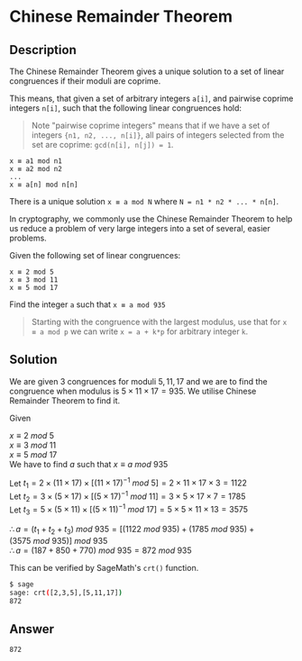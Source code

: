 # Chinese Remainder Theorem

## Description

The Chinese Remainder Theorem gives a unique solution to a set of linear congruences if their moduli are coprime.  

This means, that given a set of arbitrary integers `a[i]`, and pairwise coprime integers `n[i]`, such that the following linear congruences hold:  

> Note "pairwise coprime integers" means that if we have a set of integers `{n1, n2, ..., n[i]}`, all pairs of integers selected from the set are coprime: `gcd(n[i], n[j]) = 1`.  

```
x ≡ a1 mod n1  
x ≡ a2 mod n2  
...  
x ≡ a[n] mod n[n]  
```

There is a unique solution `x ≡ a mod N` where `N = n1 * n2 * ... * n[n]`.  

In cryptography, we commonly use the Chinese Remainder Theorem to help us reduce a problem of very large integers into a set of several, easier problems.  

Given the following set of linear congruences:  

```
x ≡ 2 mod 5  
x ≡ 3 mod 11  
x ≡ 5 mod 17  
```

Find the integer `a` such that `x ≡ a mod 935`  

> Starting with the congruence with the largest modulus, use that for `x ≡ a mod p` we can write `x = a + k*p` for arbitrary integer `k`.

## Solution

We are given 3 congruences for moduli $5,11,17$ and we are to find the congruence when modulus is $5×11×17=935$. We utilise Chinese Remainder Theorem to find it.

Given

$x\equiv 2\ mod\ 5$<br>$x\equiv 3\ mod\ 11$<br>$x\equiv 5\ mod\ 17$<br>We have to find $a$ such that $x\equiv a\ mod\ 935$

Let $t_1 = 2×(11×17)×[(11×17)^{-1}\ mod\ 5] = 2×11×17×3 = 1122$<br>Let $t_2 = 3×(5×17)×[(5×17)^{-1}\ mod\ 11 ] = 3×5×17×7 = 1785$<br>Let $t_3 = 5×(5×11)×[(5×11)^{-1}\ mod\ 17] = 5×5×11×13 = 3575$

$\therefore a = (t_1+t_2+t_3)\ mod\ 935 = [(1122\ mod\ 935)+(1785\ mod\ 935)+(3575\ mod\ 935)]\ mod\ 935$<br>$\therefore a = (187+850+770)\ mod\ 935 = 872\ mod\ 935$

This can be verified by SageMath's `crt()` function.

```bash
$ sage
sage: crt([2,3,5],[5,11,17])
872
```

## Answer

`872`
